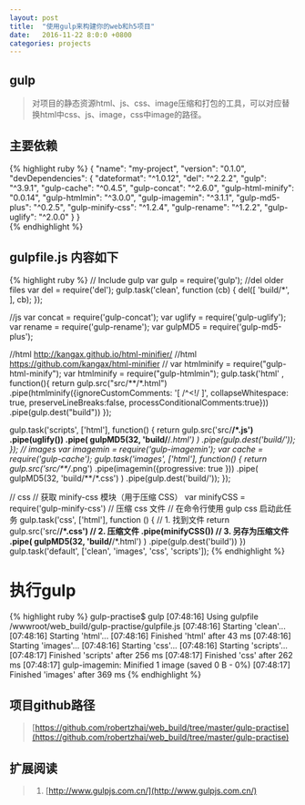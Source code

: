 ```yaml
---
layout: post
title:  "使用gulp来构建你的web和h5项目"
date:   2016-11-22 8:0:0 +0800
categories: projects
---
```


## gulp
> 对项目的静态资源html、js、css、image压缩和打包的工具，可以对应替换html中css、js、image，css中image的路径。  

## 主要依赖 
{% highlight ruby %}
{
   "name": "my-project",
   "version": "0.1.0",
   "devDependencies": {
     "dateformat": "^1.0.12",
     "del": "^2.2.2",
     "gulp": "^3.9.1",
     "gulp-cache": "^0.4.5",
     "gulp-concat": "^2.6.0",
     "gulp-html-minify": "0.0.14",
     "gulp-htmlmin": "^3.0.0",
     "gulp-imagemin": "^3.1.1",
     "gulp-md5-plus": "^0.2.5",
     "gulp-minify-css": "^1.2.4",
     "gulp-rename": "^1.2.2",
     "gulp-uglify": "^2.0.0"
   }
 }  
{% endhighlight %}  

## gulpfile.js 内容如下  
{% highlight ruby %}
// Include gulp
 var gulp = require('gulp');
 //del older files
 var del = require('del');
 gulp.task('clean', function (cb) {
     del([
         'build/*',
     ], cb);
 });
 
 //js
 var concat = require('gulp-concat');
 var uglify = require('gulp-uglify');
 var rename = require('gulp-rename');
 var gulpMD5 = require('gulp-md5-plus');
 
 //html http://kangax.github.io/html-minifier/
 //html https://github.com/kangax/html-minifier
 // var htmlminify = require("gulp-html-minify");
 var htmlminify = require("gulp-htmlmin");
 gulp.task('html' , function(){
     return gulp.src("src/**/*.html")
         .pipe(htmlminify({ignoreCustomComments: '[ /^<!/ ]',
             collapseWhitespace: true,
             preserveLineBreaks:false,
             processConditionalComments:true}))
         .pipe(gulp.dest("build"))
 });
 
 gulp.task('scripts', ['html'], function() {
     return gulp.src('src/**/*.js')
         .pipe(uglify())
          .pipe( gulpMD5(32, 'build/**/*.html') )
         .pipe(gulp.dest('build/'));
 });
 // images
 var imagemin = require('gulp-imagemin');
 var cache = require('gulp-cache');
 gulp.task('images', ['html'], function() {
     return gulp.src('src/**/*.png')
         .pipe(imagemin({progressive: true }))
         .pipe( gulpMD5(32, 'build/**/*.css') )
         .pipe(gulp.dest('build/'));
 });
 
 // css
 // 获取 minify-css 模块（用于压缩 CSS）
 var minifyCSS = require('gulp-minify-css')
 // 压缩 css 文件
 // 在命令行使用 gulp css 启动此任务
 gulp.task('css', ['html'], function () {
     // 1. 找到文件
     return gulp.src('src/**/*.css')
     // 2. 压缩文件
         .pipe(minifyCSS())
         // 3. 另存为压缩文件
         .pipe( gulpMD5(32, 'build/**/*.html') )
         .pipe(gulp.dest('build'))
 })
 gulp.task('default', ['clean', 'images', 'css', 'scripts']);
{% endhighlight %}  


# 执行gulp 
{% highlight ruby %}
gulp-practise$ gulp
 [07:48:16] Using gulpfile /wwwroot/web_build/gulp-practise/gulpfile.js
 [07:48:16] Starting 'clean'...
 [07:48:16] Starting 'html'...
 [07:48:16] Finished 'html' after 43 ms
 [07:48:16] Starting 'images'...
 [07:48:16] Starting 'css'...
 [07:48:16] Starting 'scripts'...
 [07:48:17] Finished 'scripts' after 256 ms
 [07:48:17] Finished 'css' after 262 ms
 [07:48:17] gulp-imagemin: Minified 1 image (saved 0 B - 0%)
 [07:48:17] Finished 'images' after 369 ms
{% endhighlight %} 

## 项目github路径  
>[https://github.com/robertzhai/web_build/tree/master/gulp-practise](https://github.com/robertzhai/web_build/tree/master/gulp-practise)

## 扩展阅读  
>1. [http://www.gulpjs.com.cn/](http://www.gulpjs.com.cn/) 


